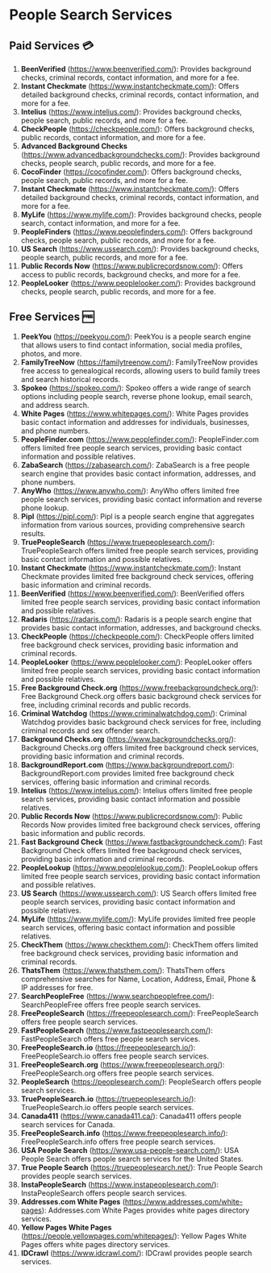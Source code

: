 # People Search Services

## Paid Services 💳

1. **BeenVerified** (https://www.beenverified.com/): Provides background checks, criminal records, contact information, and more for a fee.
2. **Instant Checkmate** (https://www.instantcheckmate.com/): Offers detailed background checks, criminal records, contact information, and more for a fee.
3. **Intelius** (https://www.intelius.com/): Provides background checks, people search, public records, and more for a fee.
4. **CheckPeople** (https://checkpeople.com/): Offers background checks, public records, contact information, and more for a fee.
5. **Advanced Background Checks** (https://www.advancedbackgroundchecks.com/): Provides background checks, people search, public records, and more for a fee.
6. **CocoFinder** (https://cocofinder.com/): Offers background checks, people search, public records, and more for a fee.
7. **Instant Checkmate** (https://www.instantcheckmate.com/): Offers detailed background checks, criminal records, contact information, and more for a fee.
8. **MyLife** (https://www.mylife.com/): Provides background checks, people search, contact information, and more for a fee.
9. **PeopleFinders** (https://www.peoplefinders.com/): Offers background checks, people search, public records, and more for a fee.
10. **US Search** (https://www.ussearch.com/): Provides background checks, people search, public records, and more for a fee.
11. **Public Records Now** (https://www.publicrecordsnow.com/): Offers access to public records, background checks, and more for a fee.
12. **PeopleLooker** (https://www.peoplelooker.com/): Provides background checks, people search, public records, and more for a fee.

## Free Services 🆓

1. **PeekYou** (https://peekyou.com/): PeekYou is a people search engine that allows users to find contact information, social media profiles, photos, and more.
2. **FamilyTreeNow** (https://familytreenow.com/): FamilyTreeNow provides free access to genealogical records, allowing users to build family trees and search historical records.
3. **Spokeo** (https://spokeo.com/): Spokeo offers a wide range of search options including people search, reverse phone lookup, email search, and address search.
4. **White Pages** (https://www.whitepages.com/): White Pages provides basic contact information and addresses for individuals, businesses, and phone numbers.
5. **PeopleFinder.com** (https://www.peoplefinder.com/): PeopleFinder.com offers limited free people search services, providing basic contact information and possible relatives.
6. **ZabaSearch** (https://zabasearch.com/): ZabaSearch is a free people search engine that provides basic contact information, addresses, and phone numbers.
7. **AnyWho** (https://www.anywho.com/): AnyWho offers limited free people search services, providing basic contact information and reverse phone lookup.
8. **Pipl** (https://pipl.com/): Pipl is a people search engine that aggregates information from various sources, providing comprehensive search results.
9. **TruePeopleSearch** (https://www.truepeoplesearch.com/): TruePeopleSearch offers limited free people search services, providing basic contact information and possible relatives.
10. **Instant Checkmate** (https://www.instantcheckmate.com/): Instant Checkmate provides limited free background check services, offering basic information and criminal records.
11. **BeenVerified** (https://www.beenverified.com/): BeenVerified offers limited free people search services, providing basic contact information and possible relatives.
12. **Radaris** (https://radaris.com/): Radaris is a people search engine that provides basic contact information, addresses, and background checks.
13. **CheckPeople** (https://checkpeople.com/): CheckPeople offers limited free background check services, providing basic information and criminal records.
14. **PeopleLooker** (https://www.peoplelooker.com/): PeopleLooker offers limited free people search services, providing basic contact information and possible relatives.
15. **Free Background Check.org** (https://www.freebackgroundcheck.org/): Free Background Check.org offers basic background check services for free, including criminal records and public records.
16. **Criminal Watchdog** (https://www.criminalwatchdog.com/): Criminal Watchdog provides basic background check services for free, including criminal records and sex offender search.
17. **Background Checks.org** (https://www.backgroundchecks.org/): Background Checks.org offers limited free background check services, providing basic information and criminal records.
18. **BackgroundReport.com** (https://www.backgroundreport.com/): BackgroundReport.com provides limited free background check services, offering basic information and criminal records.
19. **Intelius** (https://www.intelius.com/): Intelius offers limited free people search services, providing basic contact information and possible relatives.
20. **Public Records Now** (https://www.publicrecordsnow.com/): Public Records Now provides limited free background check services, offering basic information and public records.
21. **Fast Background Check** (https://www.fastbackgroundcheck.com/): Fast Background Check offers limited free background check services, providing basic information and criminal records.
22. **PeopleLookup** (https://www.peoplelookup.com/): PeopleLookup offers limited free people search services, providing basic contact information and possible relatives.
23. **US Search** (https://www.ussearch.com/): US Search offers limited free people search services, providing basic contact information and possible relatives.
24. **MyLife** (https://www.mylife.com/): MyLife provides limited free people search services, offering basic contact information and possible relatives.
25. **CheckThem** (https://www.checkthem.com/): CheckThem offers limited free background check services, providing basic information and criminal records.
26. **ThatsThem** (https://www.thatsthem.com/): ThatsThem offers comprehensive searches for Name, Location, Address, Email, Phone & IP addresses for free.
27. **SearchPeopleFree** (https://www.searchpeoplefree.com/): SearchPeopleFree offers free people search services.
28. **FreePeopleSearch** (https://freepeoplesearch.com/): FreePeopleSearch offers free people search services.
29. **FastPeopleSearch** (https://www.fastpeoplesearch.com/): FastPeopleSearch offers free people search services.
30. **FreePeopleSearch.io** (https://freepeoplesearch.io/): FreePeopleSearch.io offers free people search services.
31. **FreePeopleSearch.org** (https://www.freepeoplesearch.org/): FreePeopleSearch.org offers free people search services.
32. **PeopleSearch** (https://peoplesearch.com/): PeopleSearch offers people search services.
33. **TruePeopleSearch.io** (https://truepeoplesearch.io/): TruePeopleSearch.io offers people search services.
34. **Canada411** (https://www.canada411.ca/): Canada411 offers people search services for Canada.
35. **FreePeopleSearch.info** (https://www.freepeoplesearch.info/): FreePeopleSearch.info offers free people search services.
36. **USA People Search** (https://www.usa-people-search.com/): USA People Search offers people search services for the United States.
37. **True People Search** (https://truepeoplesearch.net/): True People Search provides people search services.
38. **InstaPeopleSearch** (https://www.instapeoplesearch.com/): InstaPeopleSearch offers people search services.
39. **Addresses.com White Pages** (https://www.addresses.com/white-pages): Addresses.com White Pages provides white pages directory services.
40. **Yellow Pages White Pages** (https://people.yellowpages.com/whitepages/): Yellow Pages White Pages offers white pages directory services.
41. **IDCrawl** (https://www.idcrawl.com/): IDCrawl provides people search services.
